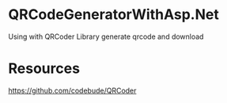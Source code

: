 # QRCodeGeneratorWithAsp.Net
Using with QRCoder Library generate qrcode and download
# Resources
https://github.com/codebude/QRCoder
